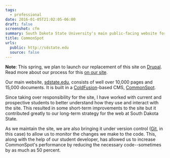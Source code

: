 ```yaml
---
tags: 
  - professional
date: 2016-01-05T21:02:05-06:00
draft: false
screenshot: cfm
summary: South Dakota State University's main public-facing website for the last six years
title: CommonSpot
urls:
  public: http://sdstate.edu
  source: false
---
```


**Note**: This spring, we plan to launch our replacement of this site on [Drupal](//www.drupal.org). Read more about our process for this [on our site](//sdstate.edu/cms).

Our main website, [sdstate.edu](//www.sdstate.edu), consists of well over 10,000 pages and 15,000 documents. It is built in a [ColdFusion](//coldfusion.adobe.com/coldfusion/)-based CMS, [CommonSpot](//www.paperthin.com/products/commonspot-cms.cfm).

Since taking over responsibility for the site, I have worked with current and prospective students to better understand how they use and interact with the site. This resulted in some short-term improvements to the site but it contributed greatly to our long-term strategy for the web at South Dakota State.

As we maintain the site, we are also bringing it under version control ([Git](https://git-scm.com/), in this case) to allow us to monitor the changes we make to the code. This, along with the help of our student developer, has allowed us to increase CommonSpot's performance by reducing the necessary code--sometimes by as much as 50 percent.
